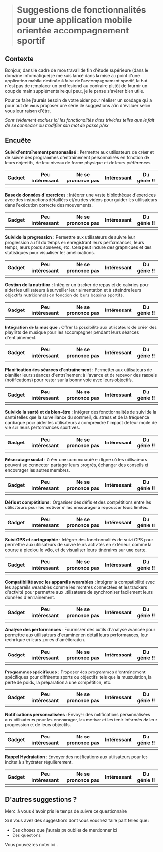 > # Suggestions de fonctionnalités pour une application mobile orientée accompagnement sportif

## Contexte

Bonjour, dans le cadre de mon travail de fin d'étude supérieure (dans le domaine informatique) je me suis lancé dans la mise au point d'une application mobile destinée à faire de l'accompagnement sportif, le but n'est pas de remplacer un proffesionel au contraire plutôt de fournir un coup de main supplémentaire qui peut, je le pense s'avérer bien utile.

Pour ce faire j'aurais besoin de votre aider pour réaliser un sondage qui a pour but de vous proposer une série de suggestions afin d'évaluer selon vous leur raison d'être.

*Sont évidement exclues ici les fonctionalités dites triviales telles que le fait de se connecter ou modifier son mot de passe p/ex*

## Enquête

**Suivi d'entraînement personnalisé** : Permettre aux utilisateurs de créer et de suivre des programmes d'entraînement personnalisés en fonction de leurs objectifs, de leur niveau de forme physique et de leurs préférences.

| Gadget | Peu intéressant | Ne se prononce pas | Intéressant | Du génie !! |
| ------ | ---------------- | ------------------ | ------------ | ------------ |
|        |                  |                    |              |              |

**Base de données d'exercices** : Intégrer une vaste bibliothèque d'exercices avec des instructions détaillées et/ou des vidéos pour guider les utilisateurs dans l'exécution correcte des mouvements.

| Gadget | Peu intéressant | Ne se prononce pas | Intéressant | Du génie !! |
| ------ | ---------------- | ------------------ | ------------ | ------------ |
|        |                  |                    |              |              |

**Suivi de la progression** : Permettre aux utilisateurs de suivre leur progression au fil du temps en enregistrant leurs performances, leurs temps, leurs poids soulevés, etc. Cela peut inclure des graphiques et des statistiques pour visualiser les améliorations.

| Gadget | Peu intéressant | Ne se prononce pas | Intéressant | Du génie !! |
| ------ | ---------------- | ------------------ | ------------ | ------------ |
|        |                  |                    |              |              |

**Gestion de la nutrition** : Intégrer un tracker de repas et de calories pour aider les utilisateurs à surveiller leur alimentation et à atteindre leurs objectifs nutritionnels en fonction de leurs besoins sportifs.

| Gadget | Peu intéressant | Ne se prononce pas | Intéressant | Du génie !! |
| ------ | ---------------- | ------------------ | ------------ | ------------ |
|        |                  |                    |              |              |

**Intégration de la musique** : Offrer la possibilité aux utilisateurs de créer des playlists de musique pour les accompagner pendant leurs séances d'entraînement.

| Gadget | Peu intéressant | Ne se prononce pas | Intéressant | Du génie !! |
| ------ | ---------------- | ------------------ | ------------ | ------------ |
|        |                  |                    |              |              |

**Planification des séances d'entraînement** : Permetter aux utilisateurs de planifier leurs séances d'entraînement à l'avance et de recevoir des rappels (notifications) pour rester sur la bonne voie avec leurs objectifs.

| Gadget | Peu intéressant | Ne se prononce pas | Intéressant | Du génie !! |
| ------ | ---------------- | ------------------ | ------------ | ------------ |
|        |                  |                    |              |              |

**Suivi de la santé et du bien-être** : Intégrer des fonctionnalités de suivi de la santé telles que la surveillance du sommeil, du stress et de la fréquence cardiaque pour aider les utilisateurs à comprendre l'impact de leur mode de vie sur leurs performances sportives.

| Gadget | Peu intéressant | Ne se prononce pas | Intéressant | Du génie !! |
| ------ | ---------------- | ------------------ | ------------ | ------------ |
|        |                  |                    |              |              |

**Réseautage social** : Créer une communauté en ligne où les utilisateurs peuvent se connecter, partager leurs progrès, échanger des conseils et encourager les autres membres.

| Gadget | Peu intéressant | Ne se prononce pas | Intéressant | Du génie !! |
| ------ | ---------------- | ------------------ | ------------ | ------------ |
|        |                  |                    |              |              |

**Défis et compétitions** : Organiser des défis et des compétitions entre les utilisateurs pour les motiver et les encourager à repousser leurs limites.

| Gadget | Peu intéressant | Ne se prononce pas | Intéressant | Du génie !! |
| ------ | ---------------- | ------------------ | ------------ | ------------ |
|        |                  |                    |              |              |

**Suivi GPS et cartographie** : Intégrer des fonctionnalités de suivi GPS pour permettre aux utilisateurs de suivre leurs activités en extérieur, comme la course à pied ou le vélo, et de visualiser leurs itinéraires sur une carte.

| Gadget | Peu intéressant | Ne se prononce pas | Intéressant | Du génie !! |
| ------ | ---------------- | ------------------ | ------------ | ------------ |
|        |                  |                    |              |              |

**Compatibilité avec les appareils wearables** : Intégrer la compatibilité avec les appareils wearables comme les montres connectées et les trackers d'activité pour permettre aux utilisateurs de synchroniser facilement leurs données d'entraînement.

| Gadget | Peu intéressant | Ne se prononce pas | Intéressant | Du génie !! |
| ------ | ---------------- | ------------------ | ------------ | ------------ |
|        |                  |                    |              |              |

**Analyse des performances** : Fournisser des outils d'analyse avancée pour permettre aux utilisateurs d'examiner en détail leurs performances, leur technique et leurs zones d'amélioration.

| Gadget | Peu intéressant | Ne se prononce pas | Intéressant | Du génie !! |
| ------ | ---------------- | ------------------ | ------------ | ------------ |
|        |                  |                    |              |              |

**Programmes spécifiques** : Proposer des programmes d'entraînement spécifiques pour différents sports ou objectifs, tels que la musculation, la perte de poids, la préparation à une compétition, etc.

| Gadget | Peu intéressant | Ne se prononce pas | Intéressant | Du génie !! |
| ------ | ---------------- | ------------------ | ------------ | ------------ |
|        |                  |                    |              |              |

**Notifications personnalisées** : Envoyer des notifications personnalisées aux utilisateurs pour les encourager, les motiver et les tenir informés de leur progression et de leurs objectifs.

| Gadget | Peu intéressant | Ne se prononce pas | Intéressant | Du génie !! |
| ------ | ---------------- | ------------------ | ------------ | ------------ |
|        |                  |                    |              |              |

**Rappel Hydratation** : Envoyer des notifications aux utilisateurs pour les inciter à s'hydrater régulièrement.

| Gadget | Peu intéressant | Ne se prononce pas | Intéressant | Du génie !! |
| ------ | ---------------- | ------------------ | ------------ | ------------ |
|        |                  |                    |              |              |

## D'autres suggestions ?

Merci à vous d'avoir pris le temps de suivre ce questionnaire

Si il vous avez des suggestions dont vous voudriez faire part telles que :

* Des choses que j'aurais pu oublier de mentionner ici
* Des questions

Vous pouvez les noter ici .
